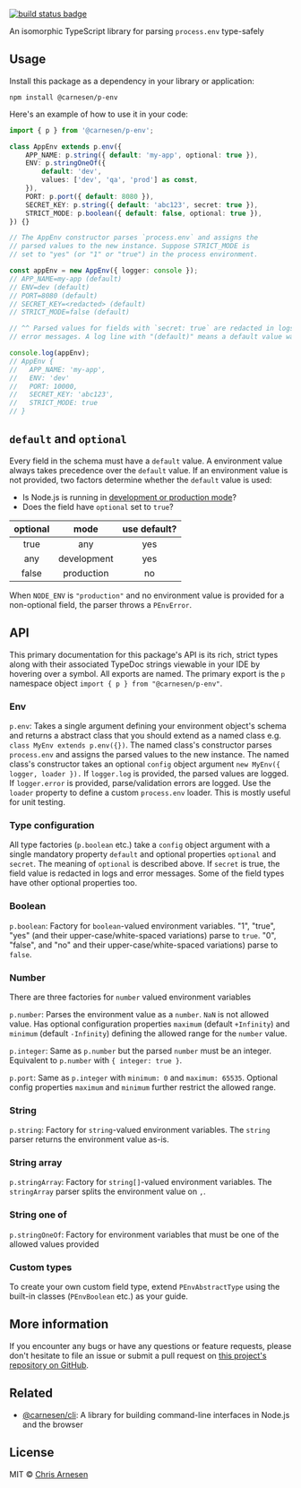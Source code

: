 [![build status badge](https://github.com/carnesen/p-env/workflows/test/badge.svg)](https://github.com/carnesen/p-env/actions?query=workflow%3Atest+branch%3Amaster)

An isomorphic TypeScript library for parsing `process.env` type-safely

## Usage

Install this package as a dependency in your library or application:
```shell
npm install @carnesen/p-env
```

Here's an example of how to use it in your code:

```TypeScript
import { p } from '@carnesen/p-env';

class AppEnv extends p.env({
	APP_NAME: p.string({ default: 'my-app', optional: true }),
	ENV: p.stringOneOf({
		default: 'dev',
		values: ['dev', 'qa', 'prod'] as const,
	}),
	PORT: p.port({ default: 8080 }),
	SECRET_KEY: p.string({ default: 'abc123', secret: true }),
	STRICT_MODE: p.boolean({ default: false, optional: true }),
}) {}

// The AppEnv constructor parses `process.env` and assigns the
// parsed values to the new instance. Suppose STRICT_MODE is
// set to "yes" (or "1" or "true") in the process environment.

const appEnv = new AppEnv({ logger: console });
// APP_NAME=my-app (default)
// ENV=dev (default)
// PORT=8080 (default)
// SECRET_KEY=<redacted> (default)
// STRICT_MODE=false (default)

// ^^ Parsed values for fields with `secret: true` are redacted in logs and
// error messages. A log line with "(default)" means a default value was used.

console.log(appEnv);
// AppEnv {
//   APP_NAME: 'my-app',
//   ENV: 'dev'
//   PORT: 10000,
//   SECRET_KEY: 'abc123',
//   STRICT_MODE: true
// }
```

## `default` and `optional`

Every field in the schema must have a `default` value. A environment value always takes precedence over the `default` value. If an environment value is not provided, two factors determine whether the `default` value is used: 
- Is Node.js is running in [development or production mode](https://nodejs.dev/learn/nodejs-the-difference-between-development-and-production)?
- Does the field have `optional` set to `true`?

| optional | mode        | use default? | 
| :------: | :---------: | :----------: |
| true     | any         | yes          |
| any      | development | yes          |
| false    | production  | no           |

When `NODE_ENV` is `"production"` and no environment value is provided for a non-optional field, the parser throws a `PEnvError`.

## API

This primary documentation for this package's API is its rich, strict types along with their associated TypeDoc strings viewable in your IDE by hovering over a symbol. All exports are named. The primary export is the `p` namespace object `import { p } from "@carnesen/p-env"`.

### Env

`p.env`: Takes a single argument defining your environment object's schema and returns a abstract class that you should extend as a named class e.g. `class MyEnv extends p.env({})`. The named class's constructor parses `process.env` and assigns the parsed values to the new instance. The named class's constructor takes an optional `config` object argument `new MyEnv({ logger, loader }).` If `logger.log` is provided, the parsed values are logged. If `logger.error` is provided, parse/validation errors are logged. Use the `loader` property to define a custom `process.env` loader. This is mostly useful for unit testing.

### Type configuration

All type factories (`p.boolean` etc.) take a `config` object argument with a single mandatory property `default` and optional properties `optional` and `secret`. The meaning of `optional` is described above. If `secret` is true, the field value is redacted in logs and error messages. Some of the field types have other optional properties too.

### Boolean

`p.boolean`: Factory for `boolean`-valued environment variables. "1", "true", "yes" (and their upper-case/white-spaced variations) parse to `true`. "0", "false", and "no" and their upper-case/white-spaced variations) parse to `false`.

### Number

There are three factories for `number` valued environment variables

`p.number`: Parses the environment value as a `number`. `NaN` is not allowed value. Has optional configuration properties `maximum` (default `+Infinity`) and `minimum` (default `-Infinity`) defining the allowed range for the `number` value. 

`p.integer`: Same as `p.number` but the parsed `number` must be an integer. Equivalent to `p.number` with `{ integer: true }`.

`p.port`: Same as `p.integer` with `minimum: 0` and `maximum: 65535`. Optional config properties `maximum` and `minimum` further restrict the allowed range.

### String

`p.string`: Factory for `string`-valued environment variables. The `string` parser returns the environment value as-is.

### String array

`p.stringArray`: Factory for `string[]`-valued environment variables. The `stringArray` parser splits the environment value on `,`. 

### String one of

`p.stringOneOf`: Factory for environment variables that must be one of the allowed values provided

### Custom types

To create your own custom field type, extend `PEnvAbstractType` using the built-in classes (`PEnvBoolean` etc.) as your guide.

## More information

If you encounter any bugs or have any questions or feature requests, please don't hesitate to file an issue or submit a pull request on [this project's repository on GitHub](https://github.com/carnesen/p-env).

## Related

- [@carnesen/cli](https://github.com/carnesen/cli): A library for building command-line interfaces in Node.js and the browser

## License

MIT © [Chris Arnesen](https://www.carnesen.com)
